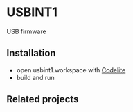 # USBINT1
USB firmware 

## Installation
* open usbint1.workspace with [Codelite](http://codelite.org/) 
* build and run

## Related projects
